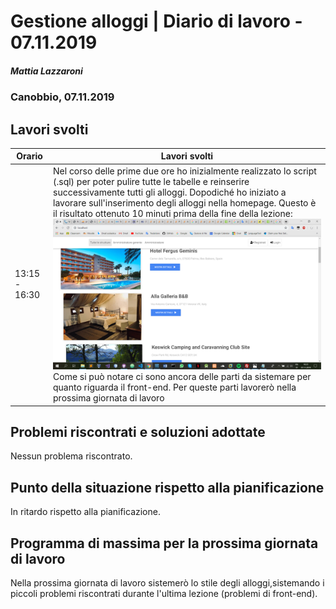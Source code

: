 # Gestione alloggi | Diario di lavoro - 07.11.2019

##### Mattia Lazzaroni

### Canobbio, 07.11.2019

## Lavori svolti

| Orario        | Lavori svolti   |
| ------------- | --------------- |
| 13:15 - 16:30 | Nel corso delle prime due ore ho inizialmente realizzato lo script (.sql) per poter pulire tutte le tabelle e reinserire successivamente tutti gli alloggi. Dopodiché ho iniziato a lavorare sull'inserimento degli alloggi nella homepage. Questo è il risultato ottenuto 10 minuti prima della fine della lezione: ![Alloggi inseriti (da sistemare)](../Implementazione/Screenshot-Implementazione/Alloggi(DaSistemare).png) Come si può notare ci sono ancora delle parti da sistemare per quanto riguarda il front-end. Per queste parti lavorerò nella prossima giornata di lavoro |

## Problemi riscontrati e soluzioni adottate
Nessun problema riscontrato.

## Punto della situazione rispetto alla pianificazione
In ritardo rispetto alla pianificazione.

## Programma di massima per la prossima giornata di lavoro
Nella prossima giornata di lavoro sistemerò lo stile degli alloggi,sistemando i piccoli problemi riscontrati durante l'ultima lezione (problemi di front-end).